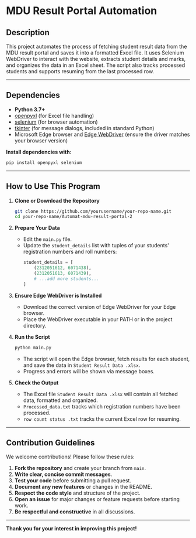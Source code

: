 # MDU Result Portal Automation

## Description

This project automates the process of fetching student result data from the MDU result portal and saves it into a formatted Excel file. It uses Selenium WebDriver to interact with the website, extracts student details and marks, and organizes the data in an Excel sheet. The script also tracks processed students and supports resuming from the last processed row.

---

## Dependencies

- **Python 3.7+**
- [openpyxl](https://pypi.org/project/openpyxl/) (for Excel file handling)
- [selenium](https://pypi.org/project/selenium/) (for browser automation)
- [tkinter](https://docs.python.org/3/library/tkinter.html) (for message dialogs, included in standard Python)
- Microsoft Edge browser and [Edge WebDriver](https://developer.microsoft.com/en-us/microsoft-edge/tools/webdriver/) (ensure the driver matches your browser version)

**Install dependencies with:**
```sh
pip install openpyxl selenium
```

---

## How to Use This Program

1. **Clone or Download the Repository**
   ```sh
   git clone https://github.com/yourusername/your-repo-name.git
   cd your-repo-name/Automat-mdu-result-portal-2
   ```

2. **Prepare Your Data**
   - Edit the `main.py` file.
   - Update the `student_details` list with tuples of your students' registration numbers and roll numbers:
     ```python
     student_details = [
         (2312051612, 6071438),
         (2312051613, 6071439),
         # ...add more students...
     ]
     ```

3. **Ensure Edge WebDriver is Installed**
   - Download the correct version of Edge WebDriver for your Edge browser.
   - Place the WebDriver executable in your PATH or in the project directory.

4. **Run the Script**
   ```sh
   python main.py
   ```
   - The script will open the Edge browser, fetch results for each student, and save the data in `Student Result Data .xlsx`.
   - Progress and errors will be shown via message boxes.

5. **Check the Output**
   - The Excel file `Student Result Data .xlsx` will contain all fetched data, formatted and organized.
   - `Processed_data.txt` tracks which registration numbers have been processed.
   - `row count status .txt` tracks the current Excel row for resuming.

---

## Contribution Guidelines

We welcome contributions! Please follow these rules:

1. **Fork the repository** and create your branch from `main`.
2. **Write clear, concise commit messages**.
3. **Test your code** before submitting a pull request.
4. **Document any new features** or changes in the README.
5. **Respect the code style** and structure of the project.
6. **Open an issue** for major changes or feature requests before starting work.
7. **Be respectful and constructive** in all discussions.

---

**Thank you for your interest in improving this project!**
